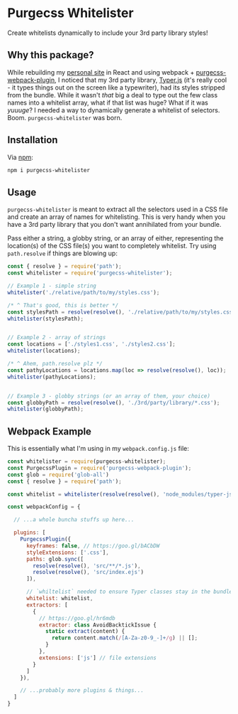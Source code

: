 # Purgecss Whitelister

Create whitelists dynamically to include your 3rd party library styles!


## Why this package?

While rebuilding my [personal site](http://aaroncordova.xyz) in React and using webpack + [purgecss-webpack-plugin](https://github.com/FullHuman/purgecss-webpack-plugin), I noticed that my 3rd party library, [Typer.js](https://github.com/qodesmith/typer) (it's really cool - it types things out on the screen like a typewriter), had its styles stripped from the bundle. While it wasn't _that_ big a deal to type out the few class names into a whitelist array, what if that list was huge? What if it was _yuuuge_? I needed a way to dynamically generate a whitelist of selectors. Boom. `purgecss-whitelister` was born.


## Installation

Via [npm](https://www.npmjs.com/package/purgecss-whitelister):

```bash
npm i purgecss-whitelister
```


## Usage

`purgecss-whitelister` is meant to extract all the selectors used in a CSS file and create an array of names for whitelisting. This is very handy when you have a 3rd party library that you don't want annihilated from your bundle.

Pass either a string, a globby string, or an array of either, representing the location(s) of the CSS file(s) you want to completely whitelist. Try using `path.resolve` if things are blowing up:

```javascript
const { resolve } = require('path');
const whitelister = require('purgecss-whitelister');

// Example 1 - simple string
whitelister('./relative/path/to/my/styles.css');

/* ^ That's good, this is better */
const stylesPath = resolve(resolve(), './relative/path/to/my/styles.css');
whitelister(stylesPath);


// Example 2 - array of strings
const locations = ['./styles1.css', './styles2.css'];
whitelister(locations);

/* ^ Ahem, path.resolve plz */
const pathyLocations = locations.map(loc => resolve(resolve(), loc));
whitelister(pathyLocations);


// Example 3 - globby strings (or an array of them, your choice)
const globbyPath = resolve(resolve(), './3rd/party/library/*.css');
whitelister(globbyPath);
```

## Webpack Example

This is essentially what I'm using in my `webpack.config.js` file:
```javascript
const whitelister = require(purgecss-whitelister);
const PurgecssPlugin = require('purgecss-webpack-plugin');
const glob = require('glob-all')
const { resolve } = require('path');

const whitelist = whitelister(resolve(resolve(), 'node_modules/typer-js/typer.css'));

const webpackConfig = {

  // ...a whole buncha stuffs up here...

  plugins: [
    PurgecssPlugin({
      keyframes: false, // https://goo.gl/bACbDW
      styleExtensions: ['.css'],
      paths: glob.sync([
        resolve(resolve(), 'src/**/*.js'),
        resolve(resolve(), 'src/index.ejs')
      ]),

      // `whiltelist` needed to ensure Typer classes stay in the bundle.
      whitelist: whitelist,
      extractors: [
        {
          // https://goo.gl/hr6mdb
          extractor: class AvoidBacktickIssue {
            static extract(content) {
              return content.match(/[A-Za-z0-9_-]+/g) || [];
            }
          },
          extensions: ['js'] // file extensions
        }
      ]
    }),

    // ...probably more plugins & things...
  ]
}
```

